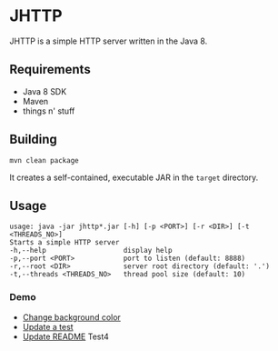 # JHTTP


JHTTP is a simple HTTP server written in the Java 8.

## Requirements

* Java 8 SDK
* Maven
* things n' stuff

## Building

    mvn clean package
 
It creates a self-contained, executable JAR in the `target` directory.

## Usage

    usage: java -jar jhttp*.jar [-h] [-p <PORT>] [-r <DIR>] [-t <THREADS_NO>]
    Starts a simple HTTP server
    -h,--help                   display help
    -p,--port <PORT>            port to listen (default: 8888)
    -r,--root <DIR>             server root directory (default: '.')
    -t,--threads <THREADS_NO>   thread pool size (default: 10)
    
### Demo
* [Change background color](src/main/java/io/harness/jhttp/processor/DirectoryListing.java)
* [Update a test](src/test/java/io/harness/jhttp/server/HeaderListTest.java)
* [Update README](README.md) Test4   
   



